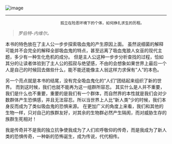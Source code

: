 ![image](https://github.com/ZM-Fight/Readings/raw/master/images/我是传奇.png)

------------------------------------------------------------------------------
                            孤立在险恶环境下的个体，如何挣扎求生的历程。


>*罗伯特-内维尔。*

本书的特色放在了主人公一步步探索吸血鬼的产生原因上面。
虽然说细菌的解释可能并不会完全的解释全部吸血鬼的特点，甚至远离了吸血鬼狼人女巫的现代主题，多少有一种生化危机的成分。
但是主人公这种一步步分析查找的过程，恰如其分的让读者体验到了主人公的孤寂与绝望感，不由的会想象如果世界上最后一个人是自己的时候回去做些什么，能不能还能像主人翁这样力求保有“人”的本色。


另一个亮点就是本书的结尾，没有完全吸血鬼化的“人们”团结起来组织了新的世界。
而到这时候，我们也就不能再为这一组群所容忍。
其实什么是人并不重要，我们是什么也不重要，重要的是我们有一个群体，而自然界的本性就是我们会对少数群体产生恐惧感，并且无法容忍。所以当世界上人比“新人类”少的时候，我们本身反而成为了类似吸血鬼的恐惧来源。
在更加广义的角度上来看，我们和其他的生物一样，只对自己的族群友好，对其余的生物群必然产生隔阂，而对威胁生存的族群生死相对！


我是传奇并不是我的独立抗争使我成为了人们欢呼敬仰的传奇，而是我成为了新人类的恐惧传奇，一种新的恐怖诞生，成为传说，代代相传。